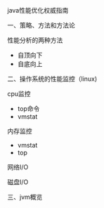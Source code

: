 java性能优化权威指南

一、策略、方法和方法论

性能分析的两种方法

- 自顶向下
- 自底向上

二、操作系统的性能监控（linux)

cpu监控

- top命令
- vmstat

内存监控

- vmstat
- top

网络I/O

磁盘I/O

三、jvm概览